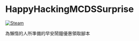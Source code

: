 # HappyHackingMCDSSurprise

[![Steam](https://img.shields.io/badge/Steam-donate-green.svg)](https://steamcommunity.com/tradeoffer/new/?partner=29981599&token=GBSdlGCO)

為懶惰的人所準備的早安鬧鐘優惠領取腳本
